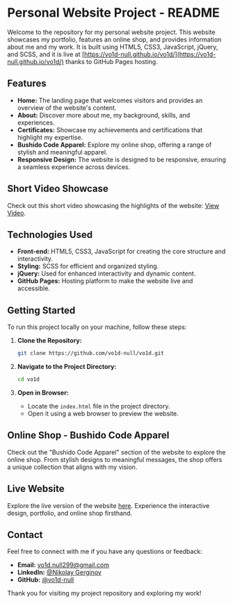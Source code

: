 # Personal Website Project - README

Welcome to the repository for my personal website project. This website showcases my portfolio, features an online shop, and provides information about me and my work. It is built using HTML5, CSS3, JavaScript, jQuery, and SCSS, and it is live at [https://vo1d-null.github.io/vo1d/](https://vo1d-null.github.io/vo1d/) thanks to GitHub Pages hosting.

## Features

- **Home:** The landing page that welcomes visitors and provides an overview of the website's content.
- **About:** Discover more about me, my background, skills, and experiences.
- **Certificates:** Showcase my achievements and certifications that highlight my expertise.
- **Bushido Code Apparel:** Explore my online shop, offering a range of stylish and meaningful apparel.
- **Responsive Design:** The website is designed to be responsive, ensuring a seamless experience across devices.

## Short Video Showcase

Check out this short video showcasing the highlights of the website: [View Video](https://www.youtube.com/watch?v=eWOhpiTZ9mQ).

## Technologies Used

- **Front-end:** HTML5, CSS3, JavaScript for creating the core structure and interactivity.
- **Styling:** SCSS for efficient and organized styling.
- **jQuery:** Used for enhanced interactivity and dynamic content.
- **GitHub Pages:** Hosting platform to make the website live and accessible.

## Getting Started

To run this project locally on your machine, follow these steps:

1. **Clone the Repository:**
   ```bash
   git clone https://github.com/vo1d-null/vo1d.git
   ```

2. **Navigate to the Project Directory:**
   ```bash
   cd vo1d
   ```

3. **Open in Browser:**
   - Locate the `index.html` file in the project directory.
   - Open it using a web browser to preview the website.

## Online Shop - Bushido Code Apparel

Check out the "Bushido Code Apparel" section of the website to explore the online shop. From stylish designs to meaningful messages, the shop offers a unique collection that aligns with my vision.

## Live Website

Explore the live version of the website [here](https://vo1d-null.github.io/vo1d/). Experience the interactive design, portfolio, and online shop firsthand.

## Contact

Feel free to connect with me if you have any questions or feedback:

- **Email:** vo1d.null299@gmail.com
- **LinkedIn:** [@Nikolay Gerginov]([https://www.linkedin.com/in/yourusername/](https://www.linkedin.com/in/nikolay-gerginov-vo1d-null/))
- **GitHub:** [@vo1d-null](https://github.com/vo1d-null)

Thank you for visiting my project repository and exploring my work!
